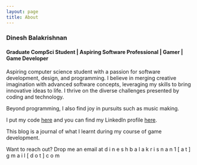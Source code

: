 ```yaml
---
layout: page
title: About
---
```


### Dinesh Balakrishnan
#### Graduate CompSci Student | Aspiring Software Professional | Gamer | Game Developer

Aspiring computer science student with a passion for software development, design, and programming. I believe in merging creative imagination with advanced software concepts, leveraging my skills to bring innovative ideas to life. I thrive on the diverse challenges presented by coding and technology. 

Beyond programming, I also find joy in pursuits such as music making.

I put my code [here](https://github.com/dinash12) and you can find my LinkedIn profile [here](https://www.linkedin.com/in/dinesh-balakrishnan-579475204/).

This blog is a journal of what I learnt during my course of game development.

Want to reach out? Drop me an email at d i n e s h b a l a k r i s n a n 1 [ a t ] g m a i l [ d o t ] c o m
